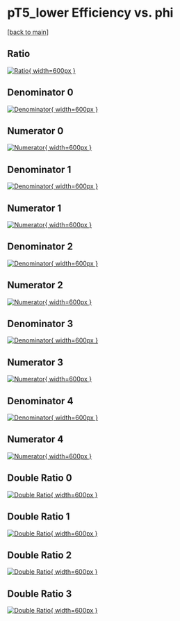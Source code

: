 # pT5_lower Efficiency vs. phi

[[back to main](./)]



## Ratio

[![Ratio](../mtv/var/pT5_lower_vtr_211_-1_eff_phi.png){ width=600px }](../mtv/var/pT5_lower_vtr_211_-1_eff_phi.pdf)

## Denominator 0

[![Denominator](../mtv/den/pT5_lower_vtr_211_-1_eff_phi_den0.png){ width=600px }](../mtv/den/pT5_lower_vtr_211_-1_eff_phi_den0.pdf)

## Numerator 0

[![Numerator](../mtv/num/pT5_lower_vtr_211_-1_eff_phi_num0.png){ width=600px }](../mtv/num/pT5_lower_vtr_211_-1_eff_phi_num0.pdf)

## Denominator 1

[![Denominator](../mtv/den/pT5_lower_vtr_211_-1_eff_phi_den1.png){ width=600px }](../mtv/den/pT5_lower_vtr_211_-1_eff_phi_den1.pdf)

## Numerator 1

[![Numerator](../mtv/num/pT5_lower_vtr_211_-1_eff_phi_num1.png){ width=600px }](../mtv/num/pT5_lower_vtr_211_-1_eff_phi_num1.pdf)

## Denominator 2

[![Denominator](../mtv/den/pT5_lower_vtr_211_-1_eff_phi_den2.png){ width=600px }](../mtv/den/pT5_lower_vtr_211_-1_eff_phi_den2.pdf)

## Numerator 2

[![Numerator](../mtv/num/pT5_lower_vtr_211_-1_eff_phi_num2.png){ width=600px }](../mtv/num/pT5_lower_vtr_211_-1_eff_phi_num2.pdf)

## Denominator 3

[![Denominator](../mtv/den/pT5_lower_vtr_211_-1_eff_phi_den3.png){ width=600px }](../mtv/den/pT5_lower_vtr_211_-1_eff_phi_den3.pdf)

## Numerator 3

[![Numerator](../mtv/num/pT5_lower_vtr_211_-1_eff_phi_num3.png){ width=600px }](../mtv/num/pT5_lower_vtr_211_-1_eff_phi_num3.pdf)

## Denominator 4

[![Denominator](../mtv/den/pT5_lower_vtr_211_-1_eff_phi_den4.png){ width=600px }](../mtv/den/pT5_lower_vtr_211_-1_eff_phi_den4.pdf)

## Numerator 4

[![Numerator](../mtv/num/pT5_lower_vtr_211_-1_eff_phi_num4.png){ width=600px }](../mtv/num/pT5_lower_vtr_211_-1_eff_phi_num4.pdf)

## Double Ratio 0

[![Double Ratio](../mtv/ratio/pT5_lower_vtr_211_-1_eff_phi_ratio0.png){ width=600px }](../mtv/ratio/pT5_lower_vtr_211_-1_eff_phi_ratio0.pdf)

## Double Ratio 1

[![Double Ratio](../mtv/ratio/pT5_lower_vtr_211_-1_eff_phi_ratio1.png){ width=600px }](../mtv/ratio/pT5_lower_vtr_211_-1_eff_phi_ratio1.pdf)

## Double Ratio 2

[![Double Ratio](../mtv/ratio/pT5_lower_vtr_211_-1_eff_phi_ratio2.png){ width=600px }](../mtv/ratio/pT5_lower_vtr_211_-1_eff_phi_ratio2.pdf)

## Double Ratio 3

[![Double Ratio](../mtv/ratio/pT5_lower_vtr_211_-1_eff_phi_ratio3.png){ width=600px }](../mtv/ratio/pT5_lower_vtr_211_-1_eff_phi_ratio3.pdf)

